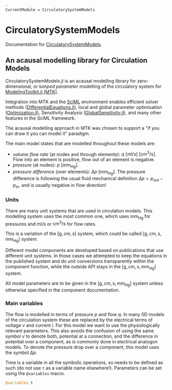 ```@meta
-
CurrentModule = CirculatorySystemModels
```

# CirculatorySystemModels

Documentation for [CirculatorySystemModels](https://github.com/TS-CUBED/CirculatorySystemModels.jl).

## An acausal modelling library for Circulation Models

CirculatorySystemModels.jl is an acausal modelling library for zero-dimensional, or _lumped parameter_ modelling of the circulatory system for [ModelingToolkit.jl (MTK)](https://github.com/SciML/ModelingToolkit.jl).

Integration into MTK and the [SciML](https://docs.sciml.ai/Overview/stable/) environment enables efficient solver methods ([DifferentialEquations.jl](https://diffeq.sciml.ai/latest/)), local and global parameter optimisation ([Optimization.jl](https://optimization.sciml.ai/stable/)), Sensitivity Analysis ([GlobalSensitivity.jl](https://gsa.sciml.ai/stable/)), and many other features in the SciML framework.

The acausal modelling approach in MTK was chosen to support a "if you can draw it you can model it" paradigm.

The main model states that are modelled throughout these models are:

- _volume flow rate_ (at nodes and through elements): $q\ [\mathrm{ml/s}]\ [\mathrm{cm^{3}/s}]$. Flow into an element is positive, flow out of an element is negative.
- _pressure_ (at nodes): $p\ [\mathrm{mm_{{Hg}}}]$.
- _pressure difference_ (over elements): $\Delta p\ [\mathrm{mm_{{Hg}}}]$. The pressure difference is following the usual fluid mechanical definition $\Delta p = p_{out} - p_{in}$. and is usually negative in flow direction!


### Units

There are many unit systems that are used in circulation models.
This modelling system uses the most common one, which uses $\mathrm{mm_{Hg}}$ for pressures and $\mathrm{ml/s}$ or $\mathrm{cm^3/s}$ for flow rates.

This is a variation of the $\mathrm{[g, cm, s]}$ system, which could be called $\mathrm{[g, cm, s, mm_{Hg}]}$ system.

Different model components are developed based on publications that use different unit systems. In those cases we attempted to keep the equations in the published system and do unit conversions transparently within the component function, while the outside API stays in the $\mathrm{[g, cm, s, mm_{Hg}]}$ system.

All model parameters are to be given in the $\mathrm{[g, cm, s, mm_{Hg}]}$  system unless otherwise specified in the component documentation.

### Main variables

The flow is modelled in terms of pressure $p$ and flow $q$. In many 0D
models of the circulation system these are replaced by the electrical
terms of voltage $v$ and current $i$. For this model we want to use the
physiologically relevant parameters. This also avoids the confusion of
using the same symbol $v$ to denote both, potential at a connection, and
the difference in potential over a component, as is commonly done in
electrical analogon models. To denote the pressure drop over a
component, this model uses the symbol $\Delta p$.

Time is a variable in all the symbolic operations, so needs to be
defined as such (do not use `t` as a variable name elsewhere!). Parameters can be set using the `@variables` macro.

```julia
@variables t
```
